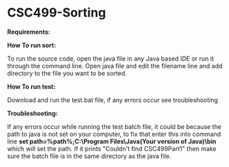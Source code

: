 # CSC499-Sorting

**Requirements:**


**How To run sort:**

To run the source code, open the java file in any Java based IDE or run it through the command line. Open java file and edit the filename line and add directory to the file you want to be sorted.

**How To run test:**

Download and run the test.bat file, if any errors occur see troubleshooting

**Troubleshooting:**

If any errors occur while running the test batch file, it could be because the path to java is not set on your computer, to fix that enter this into command line **set path=%path%;C:\Program Files\Java\(Your version of Java)\bin** which will set the path. If it prints "Couldn't find CSC499Part1" then make sure the batch file is in the same directory as the java file.
